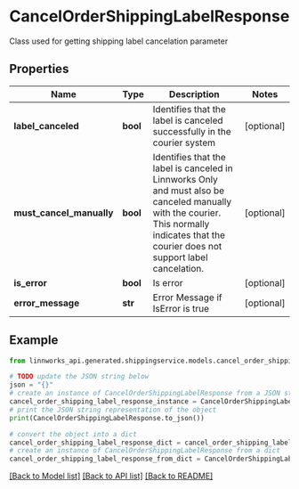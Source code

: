 # CancelOrderShippingLabelResponse

Class used for getting shipping label cancelation parameter

## Properties

Name | Type | Description | Notes
------------ | ------------- | ------------- | -------------
**label_canceled** | **bool** | Identifies that the label is canceled successfully in the courier system | [optional] 
**must_cancel_manually** | **bool** | Identifies that the label is canceled in Linnworks Only and must also be canceled manually with the courier. This normally indicates that the courier does not support label cancelation. | [optional] 
**is_error** | **bool** | Is error | [optional] 
**error_message** | **str** | Error Message if IsError is true | [optional] 

## Example

```python
from linnworks_api.generated.shippingservice.models.cancel_order_shipping_label_response import CancelOrderShippingLabelResponse

# TODO update the JSON string below
json = "{}"
# create an instance of CancelOrderShippingLabelResponse from a JSON string
cancel_order_shipping_label_response_instance = CancelOrderShippingLabelResponse.from_json(json)
# print the JSON string representation of the object
print(CancelOrderShippingLabelResponse.to_json())

# convert the object into a dict
cancel_order_shipping_label_response_dict = cancel_order_shipping_label_response_instance.to_dict()
# create an instance of CancelOrderShippingLabelResponse from a dict
cancel_order_shipping_label_response_from_dict = CancelOrderShippingLabelResponse.from_dict(cancel_order_shipping_label_response_dict)
```
[[Back to Model list]](../README.md#documentation-for-models) [[Back to API list]](../README.md#documentation-for-api-endpoints) [[Back to README]](../README.md)


